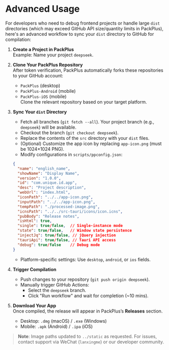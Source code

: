 # Advanced Usage

For developers who need to debug frontend projects or handle large `dist` directories (which may exceed GitHub API size/quantity limits in PackPlus), here's an advanced workflow to sync your `dist` directory to GitHub for compilation:

1. **Create a Project in PackPlus**  
   Example: Name your project `deepseek`.

2. **Clone Your PackPlus Repository**  
   After token verification, PackPlus automatically forks these repositories to your GitHub account:
   - `PackPlus` (desktop)
   - `PackPlus-Android` (mobile)
   - `PackPlus-iOS` (mobile)  
   Clone the relevant repository based on your target platform.

3. **Sync Your `dist` Directory**  
   - Fetch all branches (`git fetch --all`). Your project branch (e.g., `deepseek`) will be available.  
   - Checkout the branch (`git checkout deepseek`).  
   - Replace the contents of the `src` directory with your `dist` files.  
   - (Optional) Customize the app icon by replacing `app-icon.png` (must be 1024×1024 PNG).  
   - Modify configurations in `scripts/ppconfig.json`:

   ```json
   {
     "name": "english_name",
     "showName": "Display Name",
     "version": "1.0.0",
     "id": "com.unique.id.app",
     "desc": "Project description",
     "webUrl": "index.html",
     "iconPath": "../../app-icon.png",
     "inputPath": "../../app-icon.png",
     "tempPath": "./processed-image.png",
     "icnsPath": "../../src-tauri/icons/icon.icns",
     "pubBody": "Release notes",
     "isHtml": true,
     "single": true/false,  // Single-instance mode
     "state": true/false,   // Window state persistence
     "injectJq": true/false, // jQuery injection
     "tauriApi": true/false, // Tauri API access
     "debug": true/false    // Debug mode
   }
   ```
   - Platform-specific settings: Use `desktop`, `android`, or `ios` fields.

4. **Trigger Compilation**  
   - Push changes to your repository (`git push origin deepseek`).  
   - Manually trigger GitHub Actions:  
     - Select the `deepseek` branch.  
     - Click "Run workflow" and wait for completion (~10 mins).

5. **Download Your App**  
   Once compiled, the release will appear in PackPlus’s **Releases** section.  
   - Desktop: `.dmg` (macOS) / `.exe` (Windows)  
   - Mobile: `.apk` (Android) / `.ipa` (iOS)  

> **Note**: Image paths updated to `../static` as requested. For issues, contact support via WeChat (`lanxingme`) or our developer community.